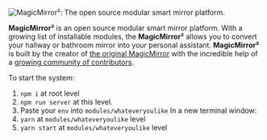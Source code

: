 ![MagicMirror²: The open source modular smart mirror platform. ](.github/header.png)

**MagicMirror²** is an open source modular smart mirror platform. With a growing list of installable modules, the **MagicMirror²** allows you to convert your hallway or bathroom mirror into your personal assistant. **MagicMirror²** is built by the creator of [the original MagicMirror](https://michaelteeuw.nl/tagged/magicmirror) with the incredible help of a [growing community of contributors](https://github.com/MichMich/MagicMirror/graphs/contributors).

To start the system:

1. `npm i` at root level
2. `npm run server` at this level.
3. Paste your `env` into `modules/whateveryoulike`
   In a new terminal window:
4. `yarn` at `modules/whateveryoulike` level
5. `yarn start` at `modules/whateveryoulike` level

</p>
